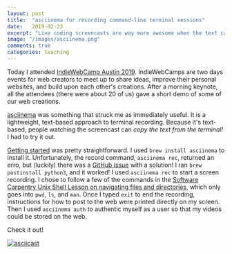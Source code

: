 ```yaml
---
layout: post
title:  "asciinema for recording command-line terminal sessions"
date:   2019-02-23
excerpt: "Live coding screencasts are way more awesome when the text can be copied. asciinema makes this possible."
image: "/images/asciinema.png"
comments: true
categories: teaching
---
```


Today I attended [IndieWebCamp Austin 2019](https://indieweb.org/2019/Austin). IndieWebCamps are two days events for web creators to meet up to share ideas, improve their personal websites, and build upon each other's creations. After a morning keynote, all the attendees (there were about 20 of us) gave a short demo of some of our web creations. 

[asciinema](https://asciinema.org/) was something that struck me as immediately useful. It is a lightweight, text-based approach to terminal recording. Because it's text-based, people watching the screencast can *copy the text from the terminal!* I had to try it out. 

[Getting started](https://asciinema.org/docs/getting-started) was pretty straightforward. I used `brew install asciinema` to install it. Unfortunately, the record command, `asciinema rec`, returned an erro, but (luckily) there was a [GitHub issue](https://github.com/asciinema/asciinema/issues/260) with a solution! I ran `brew postinstall python3`, and it worked! I used `asciinema rec` to start a screen recording. I chose to follow a few of the commands in the [Software Carpentry Unix Shell Lesson on navigating files and directories](http://swcarpentry.github.io/shell-novice/02-filedir/index.html), which only goes into `pwd`, `ls`, and `man`. Once I typed `exit` to end the recording, instructions for how to post to the web were printed directly on my screen. Then I used `asciinema auth` to authentic myself as a user so that my videos could be stored on the web. 

Check it out!

[![asciicast](https://asciinema.org/a/3uHCusbqQd6KAYNZ15NSv21bQ.svg)](https://asciinema.org/a/3uHCusbqQd6KAYNZ15NSv21bQ)